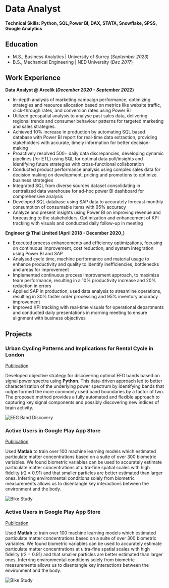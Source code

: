 # Data Analyst

#### Technical Skills: Python, SQL,Power BI, DAX, STATA, Snowflake, SPSS, Google Analytics

## Education							       		
- M.S., Business Analytics	| University of Surrey (_September 2023_)	 			        		
- B.S., Mechanical Engineering | NED University (_Dec 2017_)

## Work Experience
**Data Analyst @ Arcelik (_December 2020 - September 2022_)**
- In-depth analysis of marketing campaign performance, optimizing strategies and resource allocation based on metrics like website traffic, click-through rates, and conversion rates using Power BI
- Utilized geospatial analysis to analyse past sales data, delivering regional trends and consumer behaviour patterns for targeted marketing and sales strategies.
- Achieved 10% increase in production by automating SQL based database with Power BI report for real-time data extraction, providing stakeholders with accurate, timely information for better decision-making
- Proactively resolved 500+ daily data discrepancies, developing dynamic pipelines (for ETL) using SQL for optimal data pull/insights and identifying future strategies with cross-functional collaboration
- Conducted product performance analysis using complex sales data for decision making on development, pricing and promotions to optimize business strategies
- Integrated SQL from diverse sources dataset consolidating in centralized data warehouse for ad-hoc power BI dashboard for comprehensive analysis
- Developed SQL database using SAP data to accurately forecast monthly consumption of consumable items with 95% accuracy
- Analyze and present insights using Power BI on improving revenue and forecasting to the stakeholders. Optimization and enhancement of KPI tracking with visuals and conducted daily follow-up in meeting

**Engineer @ Thal Limited (April 2018 - December 2020_)**
- Executed process enhancements and efficiency optimizations, focusing on continuous improvement, cost reduction, and system integration using Power BI and SAP
- Analysed cycle time, machine performance and material usage to enhance productivity and quality to identify inefficiencies, bottlenecks and areas for improvement
- Implemented continuous process improvement approach, to maximize team performance, resulting in a 10% productivity increase and 20% reduction in errors
- Applied SAP in production, used data analysis to streamline operations, resulting in 30% faster order processing and 95% inventory accuracy improvement
- Improved KPI tracking with real-time visuals for operational departments and conducted daily presentations in morning meeting to ensure alignment with business objectives

## Projects
### Urban Cycling Patterns and Implications for Rental Cycle in London
[Publication](https://www.mdpi.com/1424-8220/22/8/3048)

Developed objective strategy for discovering optimal EEG bands based on signal power spectra using **Python**. This data-driven approach led to better characterization of the underlying power spectrum by identifying bands that outperformed the more commonly used band boundaries by a factor of two. The proposed method provides a fully automated and flexible approach to capturing key signal components and possibly discovering new indices of brain activity.

![EEG Band Discovery](/assets/img/eeg_band_discovery.jpeg)

### Active Users in Google Play App Store
[Publication](https://www.mdpi.com/1424-8220/22/11/4240)

Used **Matlab** to train over 100 machine learning models which estimated particulate matter concentrations based on a suite of over 300 biometric variables. We found biometric variables can be used to accurately estimate particulate matter concentrations at ultra-fine spatial scales with high fidelity (r2 = 0.91) and that smaller particles are better estimated than larger ones. Inferring environmental conditions solely from biometric measurements allows us to disentangle key interactions between the environment and the body.

![Bike Study](/assets/img/bike_study.jpeg)

### Active Users in Google Play App Store
[Publication](https://www.mdpi.com/1424-8220/22/11/4240)

Used **Matlab** to train over 100 machine learning models which estimated particulate matter concentrations based on a suite of over 300 biometric variables. We found biometric variables can be used to accurately estimate particulate matter concentrations at ultra-fine spatial scales with high fidelity (r2 = 0.91) and that smaller particles are better estimated than larger ones. Inferring environmental conditions solely from biometric measurements allows us to disentangle key interactions between the environment and the body.

![Bike Study](/assets/img/bike_study.jpeg)
